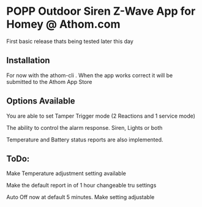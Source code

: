# POPP Outdoor Siren Z-Wave App for Homey @ Athom.com
First basic release thats being tested later this day

## Installation

For now with the athom-cli . When the app works correct it will be submitted to the Athom App Store

## Options Available

You are able to set Tamper Trigger mode (2 Reactions and 1 service mode)

The ability to control the alarm response. Siren, Lights or both

Temperature and Battery status reports are also implemented.

## ToDo:

Make Temperature adjustment setting available

Make the default report in of 1 hour changeable tru settings

Auto Off now at default 5 minutes. Make setting adjustable
